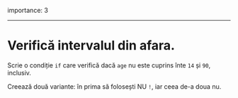 importance: 3

---

# Verifică intervalul din afara.

Scrie o condiție `if` care verifică dacă `age` nu este cuprins înte `14` și `90`, inclusiv. 

Creează două variante: în prima să folosești NU `!`, iar ceea de-a doua nu.